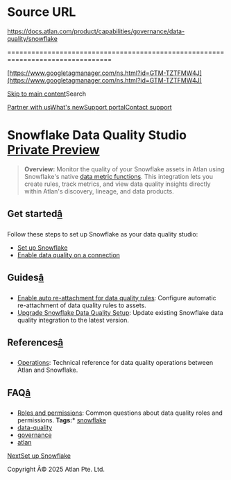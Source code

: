 # Source URL
https://docs.atlan.com/product/capabilities/governance/data-quality/snowflake

================================================================================

<!--
canonical: https://docs.atlan.com/product/capabilities/governance/data-quality/snowflake
link-alternate: https://docs.atlan.com/product/capabilities/governance/data-quality/snowflake
meta-description: Set up and configure Snowflake for data quality monitoring through Atlan.
meta-docsearch:docusaurus_tag: docs-default-current
meta-docsearch:language: en
meta-docsearch:version: current
meta-docusaurus_locale: en
meta-docusaurus_tag: docs-default-current
meta-docusaurus_version: current
meta-generator: Docusaurus v3.8.1
meta-og-description: Set up and configure Snowflake for data quality monitoring through Atlan.
meta-og-locale: en
meta-og-title: Snowflake Data Quality Studio | Atlan Documentation
meta-og-url: https://docs.atlan.com/product/capabilities/governance/data-quality/snowflake
meta-twitter:card: summary_large_image
meta-viewport: width=device-width,initial-scale=1
title: Snowflake Data Quality Studio | Atlan Documentation
-->

[https://www.googletagmanager.com/ns.html?id=GTM-TZTFMW4J](https://www.googletagmanager.com/ns.html?id=GTM-TZTFMW4J)

[Skip to main content](#__docusaurus_skipToContent_fallback)Search

[Partner with us](https://docs.google.com/forms/d/e/1FAIpQLScuAIhCm2GS7YFstrOjawbP8J7PUmOynQo7wI2yGCcCyEcVSw/viewform)[What's new](https://shipped.atlan.com/)[Support portal](https://atlan.zendesk.com/auth/v2/login/signin?return_to=https%3A%2F%2Fatlan.zendesk.com%2Fhc%2Fen-us&theme=hc&locale=en-us&brand_id=1900000425113&auth_origin=1900000425113%2Cfalse%2Ctrue)[Contact support](/support/submit-request)

Snowflake Data Quality Studio [Private Preview](/get-started/references/product-release-stages#private-preview)
===============================================================================================================

> **Overview:** Monitor the quality of your Snowflake assets in Atlan using Snowflake's native [data metric functions](https://docs.snowflake.com/en/user-guide/data-quality-system-dmfs). This integration lets you create rules, track metrics, and view data quality insights directly within Atlan's discovery, lineage, and data products.

Get started[â](#get-started "Direct link to Get started")
-----------------------------------------------------------

Follow these steps to set up Snowflake as your data quality studio:

* [Set up Snowflake](/product/capabilities/governance/data-quality/snowflake/how-tos/set-up-snowflake)
* [Enable data quality on a connection](/product/capabilities/governance/data-quality/snowflake/how-tos/enable-data-quality)

Guides[â](#guides "Direct link to Guides")
--------------------------------------------

* [Enable auto re\-attachment for data quality rules](/product/capabilities/governance/data-quality/snowflake/how-tos/enable-auto-re-attachment): Configure automatic re\-attachment of data quality rules to assets.
* [Upgrade Snowflake Data Quality Setup](/product/capabilities/governance/data-quality/snowflake/how-tos/migrate-snowflake): Update existing Snowflake data quality integration to the latest version.

References[â](#references "Direct link to References")
--------------------------------------------------------

* [Operations](/product/capabilities/governance/data-quality/snowflake/references/operations): Technical reference for data quality operations between Atlan and Snowflake.

FAQ[â](#faq "Direct link to FAQ")
-----------------------------------

* [Roles and permissions](/product/capabilities/governance/data-quality/snowflake/faq/roles-and-permissions): Common questions about data quality roles and permissions.
**Tags:*** [snowflake](/tags/snowflake)
* [data\-quality](/tags/data-quality)
* [governance](/tags/governance)
* [atlan](/tags/atlan)

[NextSet up Snowflake](/product/capabilities/governance/data-quality/snowflake/how-tos/set-up-snowflake)

Copyright Â© 2025 Atlan Pte. Ltd.

